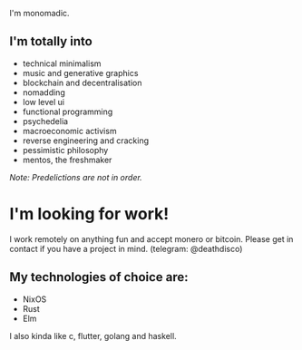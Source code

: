 I'm monomadic.

## I'm totally into
- technical minimalism
- music and generative graphics
- blockchain and decentralisation
- nomadding
- low level ui
- functional programming
- psychedelia
- macroeconomic activism
- reverse engineering and cracking
- pessimistic philosophy
- mentos, the freshmaker

_Note: Predelictions are not in order._

# I'm looking for work!
I work remotely on anything fun and accept monero or bitcoin. Please get in contact if you have a project in mind. (telegram: @deathdisco)

## My technologies of choice are:
- NixOS
- Rust
- Elm

I also kinda like c, flutter, golang and haskell.

